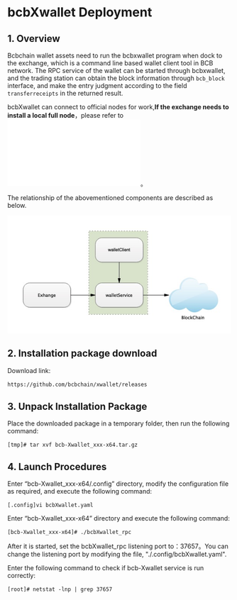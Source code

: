 # bcbXwallet Deployment

## 1. Overview

Bcbchain wallet assets need to run the bcbxwallet program when dock to the exchange, which is a command line based wallet client tool in BCB network. The RPC service of the wallet can be started through bcbxwallet, and the trading station can obtain the block information through `bcb_block` interface, and make the entry judgment according to the field `transferreceipts` in the returned result.

bcbXwallet can connect to official nodes for work,**If the exchange needs to install a local full node**，please refer to ![BCB Node](../01-BCBBasic/02-BCBNode.md)。

The relationship of the abovementioned components are described as below.

![basic2](./p10/basic2.png)

## 2. Installation package download

Download link:

```html
https://github.com/bcbchain/xwallet/releases
```

## 3. Unpack Installation Package

​Place the downloaded package in a temporary folder, then run the following command:

```shell
[tmp]# tar xvf bcb-Xwallet_xxx-x64.tar.gz
```

## 4. Launch Procedures

​Enter “bcb-Xwallet_xxx-x64/.config” directory, modify the configuration file as required, and execute the following command:

```shell
[.config]vi bcbXwallet.yaml
```

​Enter “bcb-Xwallet_xxx-x64” directory and execute the following command:

```shell
[bcb-Xwallet_xxx-x64]# ./bcbXwallet_rpc
```

​After it is started, set the bcbXwallet_rpc listening port to：37657。You can change the listening port by modifying the file, "./.config/bcbXwallet.yaml".

Enter the following command to check if bcb-Xwallet service is run correctly:

```shell
[root]# netstat -lnp | grep 37657
```
